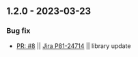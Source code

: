 ## 1.2.0 - 2023-03-23
### Bug fix
* [PR: #8](https://github.com/perimeter-81/proxmox-api-go/pull/8) || [Jira P81-24714](https://perimeter81.atlassian.net/browse/p81-24714) || library update